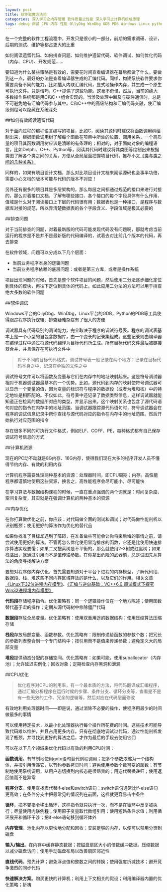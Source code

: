 ```yaml
---
layout: post
title: 软件驱魔方法论
categories: 深入学习之内存管理 软件质量之性能 深入学习之计算机组成原理
tags: debug 调试 CPU 内存 性能 OllyDbg WinDbg GDB PDB Windows Linux python UML 面向对象 类图 函数调用树 版本控制
---
```


在一个完整的软件工程流程中，开发只是很小的一部分，前期的需求调研、设计，后期的测试、维护等都占更大的比重

如何阅读遗留代码、如何排查问题、如何维护遗留代码、软件调试、如何优化代码（内存、CPU）、开发规范……

要知道为什么某些策略是有效的，需要花时间查看编译器在幕后都做了什么。要做到这一点，最好的办法是查看编译器生成的汇编代码。同样，构建系统软件要求你需要具备不同的能力，比如插入内联汇编代码，显式地操作内存，并生成一个原生可执行文件。只是恰巧，C++提供了这些功能。这毫不奇怪，然后，当前的绝大多数操作系统都是用C和C++组合实现的。当涉及处理中断及与硬件通信时，总是不可避免地有汇编代码参与其中。C和C++中的高级结构和汇编代码交融，使汇编级例程可以隐藏在系统深处

##如何有效阅读遗留代码

对于面向过程的编程语言编写的项目，比如C，阅读其源码时建议将函数调用树绘制出来，根据函数调用树了解每个函数在项目中所处的位置、调用关系，一个高质量的项目其函数调用树应该是清晰的有条理的；相对的，对于面向对象的编程语言，比如Delphi、C++、Python等，阅读其代码时建议将其类图等绘制出来根据类图了解各个类之间的关系，方便从全局层面把握项目代码，推荐小文[《类与类之间的几种关系》](http://www.cnblogs.com/liuling/archive/2013/05/03/classrelation.html)

同样的，如果有项目设计文档，那么对比项目设计文档来阅读源码也会事半功倍，需要小心文档的版本可能与代码的版本不对应！

另外还有很多的项目其是多层架构的，那么每层之间都通过规范的接口来进行对接的，那么对着接口文档，了解有哪些接口、各个接口的每个字段具体有什么作用、值域是什么对于阅读接口上下层的代码很有用；数据表也是一种接口，是程序与数据库对接的规范，所以弄清楚数据表的各个字段含义、字段值域是极其必要的

##排查问题

对于当前排查的问题，对着最新版的代码可能发现代码没有问题啊，那就考虑当前运行的程序是不是并不是最新版的代码编译的，试着去对比前几个版本的代码，再去排查

在软件领域，问题可以分成以下几个层面：

* 当前业务程序本身的逻辑问题
* 当前业务程序依赖的底层问题：或者是第三方库，或者是操作系统

项目出现问题的时候，首先是整个软件项目的问题，然后使用二分法逐步细化定位到具体的模块，再往下定位到具体的代码上。如此应用二分法的方法可以用于排查绝大多数的软件问题

##软件调试

Windows平台的OllyDbg、WinDbg，Linux平台的GDB，Python的PDB等工具使得跟踪程序执行逻辑、排查疑难杂症有了很大的方便

调试器具有代码级别的调试能力，完全取决于程序的调试符号表。程序的调试表基本上是一个小型的自包含数据库，由一个变长的记录集组成。这些记录则由编译器在编译过程中通过将源代码翻译为目标代码所生成。所有目标代码文件最后被链接器合并，并且保存在可执行文件中

>对于不同的目标代码格式，调试符号表一般记录在两个地方：记录在目标代码本身之中、记录在单独的文件之中

调试符号文件可以将函数及变量与它们在内存中的地址映射起来。这是符号调试器相对于机器调试器最基本的一个优势。比如，源代码到内存的映射使符号调试器可以显示一个变量的值，因为变量的标识符与程序的数据段（或者为堆和栈）中的特定地址是相匹配的。不仅如此，符号表中还记录了数据类型信息，这样调试器就能知道正在检索的数据所对应的类型，并显示出来。这个映射关系也包含了源代码语句对应的指令在内存中的地址范围。当调试器跟踪源代码语句时，符号调试器会在程序的调试信息记录中帮你查找与源代码对应的指令在内存中的地址范围。然后开始执行对应范围的指令

存在很多不同的可执行文件格式，例如ELF、COFF、PE，每种格式都有自己保存调试符号信息的方式

##计算机资源

现在的PC动不动就是8G内存、16G内存，使得我们现在大多的程序开发人员不懂得节约内存、有效的利用内存

计算机程序需要处理两种基本的资源：处理器时间，即CPU周期；内存。高性能程序都谨慎地使用这些资源，换言之，高性能程序会尽可能小，尽可能快

在学习算法与数据结构课程的时候，一直在重点强调的两个词就是：时间复杂度、空间复杂度，其实就是在强调计算机的两种基本的资源

##内存优化

在你打算做优化之前，你应该：对代码做全面的测试和调试；对代码做性能剖析以识别瓶颈；使用更好的算法作为优化的替代品

如果你找准了目标却遇到了障碍，在准备做些可能会让你将来后悔的事情之前，请尝试使用更好的算法。不管再怎么优化使用冒泡排序的函数，它还是比使用快速排序算法实现要慢；如果二叉搜索树是不平衡的，那么就使用2-3树或红黑树；如果栈溢出，就通过引用而不是值传递参数。在你拿出危险的武器前，总是试图先从算法的角度寻找解决方案

要想对程序做内存优化，首先需要知道对于平台下进程的内存模型，了解代码段、数据段、栈、堆这些不同内存区域存放的是什么，以及它们的作用。相关文章[《Linux下32位进程内存模型》](http://www.xumenger.com/02-linux-process-memory-20170101/)、[《汇编与逆向基础：VC++6.0 调试模式下探究Win32进程堆内存模型》](http://www.xumenger.com/windows-vcpp-debug-20161203/)

**代码段**存储程序指令。优化策略有：同一个逻辑操作仅在一个地方陈述；使用函数替代基于宏的操作；定期从源代码树中修除僵尸代码

**数据段**存放全局变量。优化策略有：使用双重用途的数据结构；使用压缩算法压缩存储

**栈段**存放局部变量、函数参数。优化策略有：限制传递给函数的参数个数；把冗长的参数列表整合到一个专门结构中；按引用而不是值来传递参数；避免定义大的局部变量

**堆段**提供动态分配的存储空间。优化策略有：如果可能，使用suballocator（内存池）；允许延迟实例化；回收对象；定期检查内存黑洞和泄漏

##CPU优化

>优化程序对CPU的利用率，有一个最本质的方法，将代码翻译成汇编程序，通过汇编分析程序在运行时候的步骤、条件分支、循环分支等，查看是不是有一些无效的工作、冗余的逻辑等，然后对应在代码层面修改

有效地利用处理器时间——即是说，通过消除不必要的操作，使程序用最少的时间做最多的事情

可以使用特定技术，以最小化处理器执行每个操作所花费的时间。这些技术可能导致代码难以维护，并且占用更多内存。只有在彻底地调试过代码，通过性能剖析发现了瓶颈，并寻找到更好的算法之后，才作为最后的手段去使用它们

可以在以下几个领域来优化代码以有效的利用CPU时间：

**函数调用**。有节制地使用goto语句替代例程调用；把多个参数浓缩为一个结构体，并按引用传递它，以节约参数拷贝时间；避免使用参数个数可变的函数；有节制地使用系统调用，从用户态切换到内核态是很昂贵的；用迭代替换递归；使用返回值而不是异常

**程序分支**。使用查找表代替if-else和switch语句；switch语句通常比if-else语句更高效；在条件分支中把最常见的情况列在前面，这样就更容易击中条件

**循环**。把不变指令移出循环，这样指令就只执行一次，而不是在循环中反复被执行；尽量使用内联例程；使用原子变量取代数组引用；使用短路条件求值；利用循环展开和循环干涉；把if-else语句移到循环体外

**内存管理**。池化内存以更快地分配和回收；安装足够的内存，以便可以禁用分页到磁盘

**输入/输出**。在内存中缓存静态数据；按磁盘扇区大小的倍数缓冲数据。压缩数据以减少磁盘访问；使用手动磁盘布局以改善扇区邻近性

**直线代码**。预先计算；避免浮点值和整数之间的转换；使用强度折减技术；避开竞争激烈的同步代码

**快速解决方案**。购买更快的计算机；利用上下文相关的假设；利用编译器内置的优化策略；祈祷

